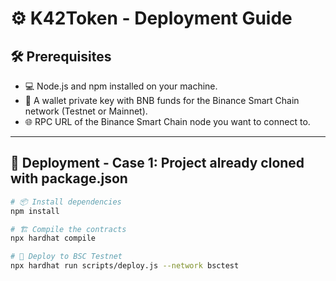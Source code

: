 # ⚙️ K42Token - Deployment Guide

## 🛠️ Prerequisites

- 💻 Node.js and npm installed on your machine.
- 🔑 A wallet private key with BNB funds for the Binance Smart Chain network (Testnet or Mainnet).
- 🌐 RPC URL of the Binance Smart Chain node you want to connect to.

---

## 🚩 Deployment - Case 1: Project already cloned with package.json

```bash
# 📦 Install dependencies
npm install

# 🏗️ Compile the contracts
npx hardhat compile

# 🚀 Deploy to BSC Testnet
npx hardhat run scripts/deploy.js --network bsctest
